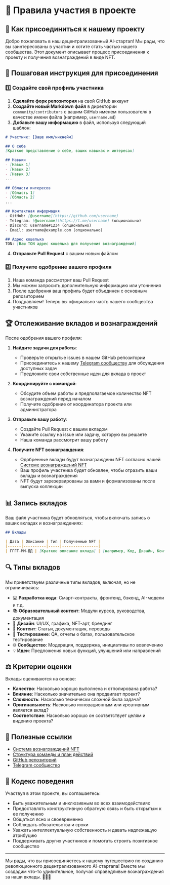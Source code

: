 # 🚀 Правила участия в проекте

## 🌟 Как присоединиться к нашему проекту

Добро пожаловать в наш децентрализованный AI-стартап! Мы рады, что вы заинтересованы в участии и хотите стать частью нашего сообщества. Этот документ описывает процесс присоединения к проекту и получения вознаграждений в виде NFT.

## 📝 Пошаговая инструкция для присоединения

### 1️⃣ Создайте свой профиль участника

1. **Сделайте форк репозитория** на свой GitHub аккаунт
2. **Создайте новый Markdown файл** в директории `community/contributors` с вашим GitHub именем пользователя в качестве имени файла (например, `username.md`)
3. **Добавьте вашу информацию** в файл, используя следующий шаблон:

```markdown
# Участник: [Ваше имя/никнейм]

## О себе
[Краткое представление о себе, ваших навыках и интересах]

## Навыки
- [Навык 1]
- [Навык 2]
- [Навык 3]
...

## Области интересов
- [Область 1]
- [Область 2]
...

## Контактная информация
- GitHub: [@username](https://github.com/username)
- Telegram: [@username](https://t.me/username) (опционально)
- Discord: username#1234 (опционально)
- Email: username@example.com (опционально)

## Адрес кошелька
TON: [Ваш TON адрес кошелька для получения вознаграждений]
```

4. **Отправьте Pull Request** с вашим новым файлом

### 2️⃣ Получите одобрение вашего профиля

1. Наша команда рассмотрит ваш Pull Request
2. Мы можем запросить дополнительную информацию или уточнения
3. После одобрения ваш профиль будет объединен с основным репозиторием
4. Поздравляем! Теперь вы официально часть нашего сообщества участников

## 🏆 Отслеживание вкладов и вознаграждений

После одобрения вашего профиля:

1. **Найдите задачи для работы**:
   - Проверьте открытые issues в нашем GitHub репозитории
   - Присоединитесь к нашему [Telegram сообществу](https://t.me/AI_CRYPTO_STARTUP) для обсуждения доступных задач
   - Предложите свои собственные идеи для вклада в проект

2. **Координируйте с командой**:
   - Обсудите объем работы и предполагаемое количество NFT вознаграждений перед началом
   - Получите одобрение от координатора проекта или администратора

3. **Отправьте вашу работу**:
   - Создайте Pull Request с вашим вкладом
   - Укажите ссылку на issue или задачу, которую вы решаете
   - Наша команда рассмотрит вашу работу

4. **Получите NFT вознаграждения**:
   - Одобренные вклады будут вознаграждены NFT согласно нашей [Системе вознаграждений NFT](/community/rewards/NFT_REWARDS_SYSTEM_RU.md)
   - Ваш профиль участника будет обновлен, чтобы отразить ваши вклады и вознаграждения
   - NFT будут зарезервированы за вами и формализованы после выпуска коллекции

## 📊 Запись вкладов

Ваш файл участника будет обновляться, чтобы включать запись о ваших вкладах и вознаграждениях:

```markdown
## Вклады

| Дата | Описание | Тип | Полученные NFT |
|------|----------|-----|----------------|
| ГГГГ-ММ-ДД | [Краткое описание вклада] | [например, Код, Дизайн, Контент] | [Количество NFT] |
```

## 🔍 Типы вкладов

Мы приветствуем различные типы вкладов, включая, но не ограничиваясь:

- 💻 **Разработка кода**: Смарт-контракты, фронтенд, бэкенд, AI-модели и т.д.
- 📚 **Образовательный контент**: Модули курсов, руководства, документация
- 🎨 **Дизайн**: UI/UX, графика, NFT-арт, брендинг
- 📝 **Контент**: Статьи, документация, переводы
- 🧪 **Тестирование**: QA, отчеты о багах, пользовательское тестирование
- 🌐 **Сообщество**: Модерация, поддержка, инициативы по вовлечению
- 💡 **Идеи**: Предложения новых функций, улучшений или направлений

## ⚖️ Критерии оценки

Вклады оцениваются на основе:

- **Качество**: Насколько хорошо выполнена и отполирована работа?
- **Влияние**: Насколько значительно она продвигает проект?
- **Сложность**: Насколько технически сложной была задача?
- **Оригинальность**: Насколько инновационным или креативным является вклад?
- **Соответствие**: Насколько хорошо он соответствует целям и видению проекта?

## 🔗 Полезные ссылки

- [Система вознаграждений NFT](/community/rewards/NFT_REWARDS_SYSTEM_RU.md)
- [Структура команды и план действий](/community/rewards/TEAM_STRUCTURE_AND_ACTION_PLAN_RU.md)
- [GitHub репозиторий](https://github.com/LNDMN/AI_CRYPTO_STARTUP)
- [Telegram сообщество](https://t.me/AI_CRYPTO_STARTUP)

## 🤝 Кодекс поведения

Участвуя в этом проекте, вы соглашаетесь:

- Быть уважительным и инклюзивным во всех взаимодействиях
- Предоставлять конструктивную обратную связь и быть открытым к ее получению
- Общаться ясно и своевременно
- Соблюдать обязательства и сроки
- Уважать интеллектуальную собственность и давать надлежащую атрибуцию
- Поддерживать других участников и помогать строить позитивное сообщество

---

Мы рады, что вы присоединяетесь к нашему путешествию по созданию революционного децентрализованного AI-стартапа! Вместе мы создадим что-то удивительное, получая справедливые вознаграждения за наши вклады. 🚀🤖💎 